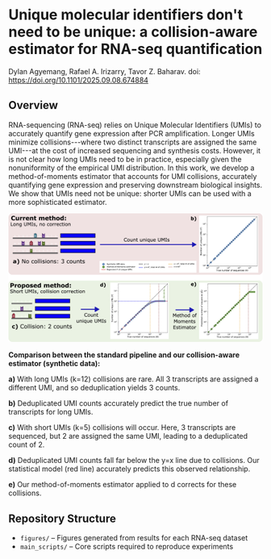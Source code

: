 # Unique molecular identifiers don't need to be unique: a collision-aware estimator for RNA-seq quantification

Dylan Agyemang, Rafael A. Irizarry, Tavor Z. Baharav. doi: https://doi.org/10.1101/2025.09.08.674884

## Overview 
RNA-sequencing (RNA-seq) relies on Unique Molecular Identifiers (UMIs) to accurately quantify gene expression after PCR amplification. Longer UMIs minimize collisions---where two distinct transcripts are assigned the same UMI---at the cost of increased sequencing and synthesis costs. However, it is not clear how long UMIs need to be in practice, especially given the nonuniformity of the empirical UMI distribution. In this work, we develop a method-of-moments estimator that accounts for UMI collisions, accurately quantifying gene expression and preserving downstream biological insights. We show that UMIs need not be unique: shorter UMIs can be used with a more sophisticated estimator. 


<p align="center">
	<img src="figures/fig1.jpg" alt="Figure 1" width="600"/>
</p>


**Comparison between the standard pipeline and our collision-aware estimator (synthetic data):**

**a)** With long UMIs (k=12) collisions are rare. All 3 transcripts are assigned a different UMI, and so deduplication yields 3 counts.

**b)** Deduplicated UMI counts accurately predict the true number of transcripts for long UMIs.

**c)** With short UMIs (k=5) collisions will occur. Here, 3 transcripts are sequenced, but 2 are assigned the same UMI, leading to a deduplicated count of 2.

**d)** Deduplicated UMI counts fall far below the y=x line due to collisions. Our statistical model (red line) accurately predicts this observed relationship.

**e)** Our method-of-moments estimator applied to d corrects for these collisions.



## Repository Structure  
- `figures/` – Figures generated from results for each RNA-seq dataset  
- `main_scripts/` – Core scripts required to reproduce experiments  



 

